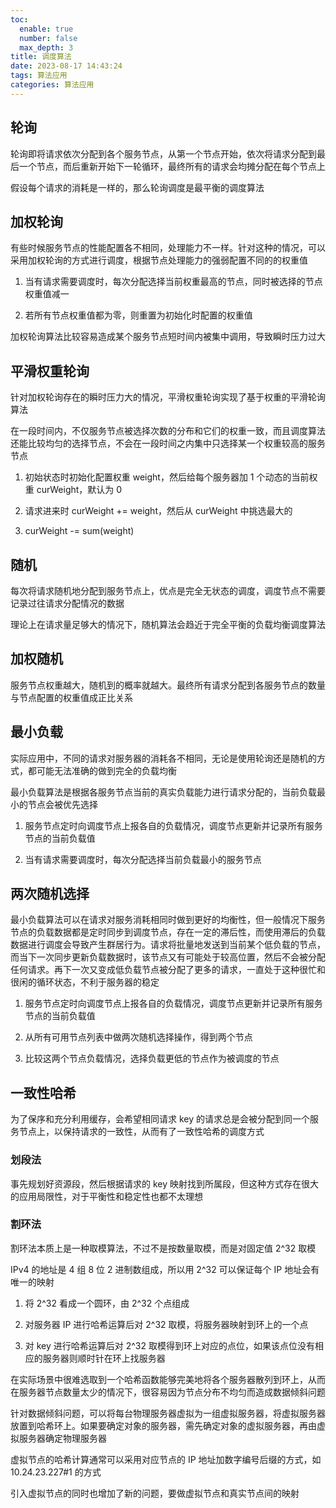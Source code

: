 ```yaml
---
toc:
  enable: true
  number: false
  max_depth: 3
title: 调度算法
date: 2023-08-17 14:43:24
tags: 算法应用
categories: 算法应用
---
```


## 轮询

轮询即将请求依次分配到各个服务节点，从第一个节点开始，依次将请求分配到最后一个节点，而后重新开始下一轮循环，最终所有的请求会均摊分配在每个节点上

假设每个请求的消耗是一样的，那么轮询调度是最平衡的调度算法

## 加权轮询

有些时候服务节点的性能配置各不相同，处理能力不一样。针对这种的情况，可以采用加权轮询的方式进行调度，根据节点处理能力的强弱配置不同的的权重值

1. 当有请求需要调度时，每次分配选择当前权重最高的节点，同时被选择的节点权重值减一

2. 若所有节点权重值都为零，则重置为初始化时配置的权重值

加权轮询算法比较容易造成某个服务节点短时间内被集中调用，导致瞬时压力过大

## 平滑权重轮询

针对加权轮询存在的瞬时压力大的情况，平滑权重轮询实现了基于权重的平滑轮询算法

在一段时间内，不仅服务节点被选择次数的分布和它们的权重一致，而且调度算法还能比较均匀的选择节点，不会在一段时间之内集中只选择某一个权重较高的服务节点

1. 初始状态时初始化配置权重 weight，然后给每个服务器加 1 个动态的当前权重 curWeight，默认为 0

2. 请求进来时 curWeight += weight，然后从 curWeight 中挑选最大的

3. curWeight -= sum(weight)

## 随机

每次将请求随机地分配到服务节点上，优点是完全无状态的调度，调度节点不需要记录过往请求分配情况的数据

理论上在请求量足够大的情况下，随机算法会趋近于完全平衡的负载均衡调度算法

## 加权随机

服务节点权重越大，随机到的概率就越大。最终所有请求分配到各服务节点的数量与节点配置的权重值成正比关系

## 最小负载

实际应用中，不同的请求对服务器的消耗各不相同，无论是使用轮询还是随机的方式，都可能无法准确的做到完全的负载均衡

最小负载算法是根据各服务节点当前的真实负载能力进行请求分配的，当前负载最小的节点会被优先选择

1. 服务节点定时向调度节点上报各自的负载情况，调度节点更新并记录所有服务节点的当前负载值

2. 当有请求需要调度时，每次分配选择当前负载最小的服务节点

## 两次随机选择

最小负载算法可以在请求对服务消耗相同时做到更好的均衡性，但一般情况下服务节点的负载数据都是定时同步到调度节点，存在一定的滞后性，而使用滞后的负载数据进行调度会导致产生群居行为。请求将批量地发送到当前某个低负载的节点，而当下一次同步更新负载数据时，该节点又有可能处于较高位置，然后不会被分配任何请求。再下一次又变成低负载节点被分配了更多的请求，一直处于这种很忙和很闲的循环状态，不利于服务器的稳定

1. 服务节点定时向调度节点上报各自的负载情况，调度节点更新并记录所有服务节点的当前负载值

2. 从所有可用节点列表中做两次随机选择操作，得到两个节点

3. 比较这两个节点负载情况，选择负载更低的节点作为被调度的节点

## 一致性哈希

为了保序和充分利用缓存，会希望相同请求 key 的请求总是会被分配到同一个服务节点上，以保持请求的一致性，从而有了一致性哈希的调度方式

### 划段法

事先规划好资源段，然后根据请求的 key 映射找到所属段，但这种方式存在很大的应用局限性，对于平衡性和稳定性也都不太理想

### 割环法

割环法本质上是一种取模算法，不过不是按数量取模，而是对固定值 2^32 取模

IPv4 的地址是 4 组 8 位 2 进制数组成，所以用 2^32 可以保证每个 IP 地址会有唯一的映射

1. 将 2^32 看成一个圆环，由 2^32 个点组成

2. 对服务器 IP 进行哈希运算后对 2^32 取模，将服务器映射到环上的一个点

3. 对 key 进行哈希运算后对 2^32 取模得到环上对应的点位，如果该点位没有相应的服务器则顺时针在环上找服务器

在实际场景中很难选取到一个哈希函数能够完美地将各个服务器散列到环上，从而在服务器节点数量太少的情况下，很容易因为节点分布不均匀而造成数据倾斜问题

针对数据倾斜问题，可以将每台物理服务器虚拟为一组虚拟服务器，将虚拟服务器放置到哈希环上。如果要确定对象的服务器，需先确定对象的虚拟服务器，再由虚拟服务器确定物理服务器

虚拟节点的哈希计算通常可以采用对应节点的 IP 地址加数字编号后缀的方式，如 10.24.23.227#1 的方式

引入虚拟节点的同时也增加了新的问题，要做虚拟节点和真实节点间的映射
